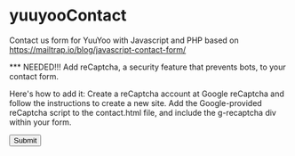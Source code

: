 # yuuyooContact
Contact us form for YuuYoo with Javascript and PHP based on https://mailtrap.io/blog/javascript-contact-form/


*** NEEDED!!!
Add reCaptcha, a security feature that prevents bots, to your contact form. 

Here's how to add it:
Create a reCaptcha account at Google reCaptcha and follow the instructions to create a new site.
Add the Google-provided reCaptcha script to the contact.html file, and include the g-recaptcha div within your form.

<head>
  <!-- Add the following line within your head tag -->
  <script src="https://www.google.com/recaptcha/api.js" async defer></script>
</head>
<body>
  <form>
    <!-- Your form fields here -->
    <div class="g-recaptcha" data-sitekey="your-recaptcha-site-key"></div>
    <button type="submit">Submit</button>
  </form>
</body>

<?php
  $recaptcha_secret = "your-recaptcha-secret-key";
  $recaptcha_response = $_POST["g-recaptcha-response"];

  $url = "https://www.google.com/recaptcha/api/siteverify?secret=$recaptcha_secret&response=$recaptcha_response";
  $response = file_get_contents($url);
  $response_data = json_decode($response, true);

  if (!$response_data["success"]) {
    // reCaptcha validation failed, return an error message
  } else {
    // Your email sending code here
  }
?>

